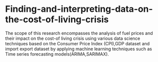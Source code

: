 # Finding-and-interpreting-data-on-the-cost-of-living-crisis
The scope of this research encompasses the analysis of fuel prices and their impact on the cost-of living crisis using various data science techniques based on the Consumer Price Index (CPI),GDP dataset and import export dataset by applying machine learning techniques such as Time series forecasting models(ARIMA,SARIMAX).
